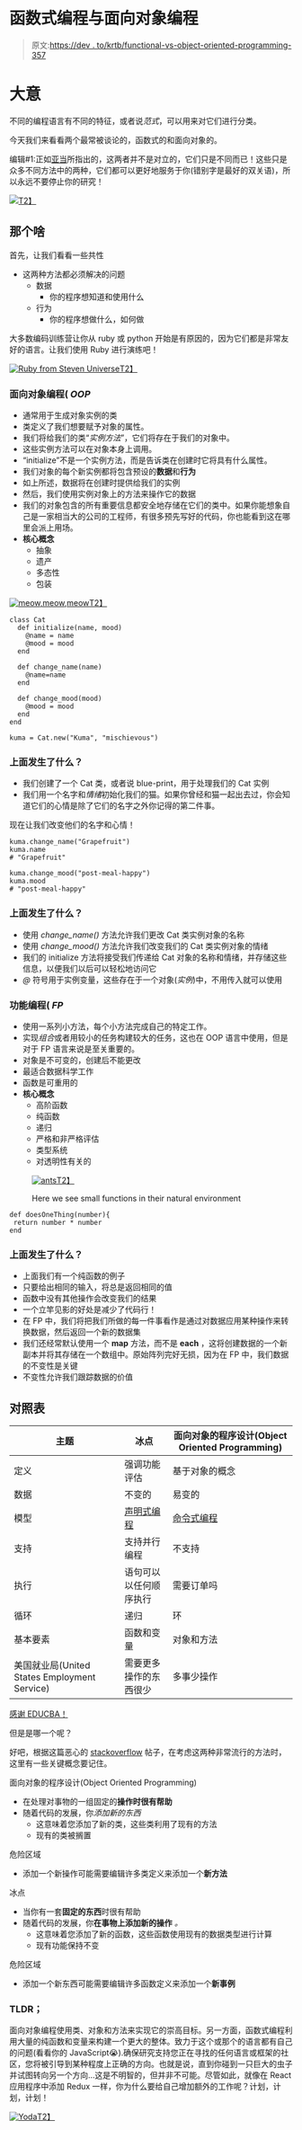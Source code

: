 # 函数式编程与面向对象编程

> 原文:[https://dev . to/krtb/functional-vs-object-oriented-programming-357](https://dev.to/krtb/functional-vs-object-oriented-programming-357)

# [](#the-gist)大意

不同的编程语言有不同的特征，或者说*范式*，可以用来对它们进行分类。

今天我们来看看两个最常被谈论的，函数式的和面向对象的。

编辑#1:正如[亚当](https://dev.to/adam_cyclones)所指出的，这两者并不是对立的，它们只是不同而已！这些只是众多不同方法中的两种，它们都可以更好地服务于你(错别字是最好的双关语)，所以永远不要停止你的研究！

[![](../Images/6c494b4e9bed6844f2ec7b25aa7dcdf9.png)T2】](https://i.giphy.com/media/KKbXQxrDFLLQQ/giphy.gif)

## [](#the-what)那个啥

首先，让我们看看一些共性

*   这两种方法都必须解决的问题
    *   数据
        *   你的程序想知道和使用什么
    *   行为
        *   你的程序想做什么，如何做

大多数编码训练营让你从 ruby 或 python 开始是有原因的，因为它们都是非常友好的语言。让我们使用 Ruby 进行演练吧！

[![Ruby from Steven Universe](../Images/e5e6a798b5a46f10fc835f1275fa818d.png)T2】](https://i.giphy.com/media/85RTAcTGvcTxm/giphy.gif)

### [](#objectoriented-programmingoop)面向对象编程( *OOP*

*   通常用于生成对象实例的类
*   类定义了我们想要赋予对象的属性。
*   我们将给我们的类“*实例方法*”，它们将存在于我们的对象中。
*   这些实例方法可以在对象本身上调用。
*   “initialize”不是一个实例方法，而是告诉类在创建时它将具有什么属性。
*   我们对象的每个新实例都将包含预设的**数据**和**行为**
*   如上所述，数据将在创建时提供给我们的实例
*   然后，我们使用实例对象上的方法来操作它的数据
*   我们的对象包含的所有重要信息都安全地存储在它们的类中。如果你能想象自己是一家相当大的公司的工程师，有很多预先写好的代码，你也能看到这在哪里会派上用场。
*   **核心概念**
    *   抽象
    *   遗产
    *   多态性
    *   包装

[![meow,meow,meow](../Images/913bb1aee3b40f2ba31825fc2a2d5921.png)T2】](https://i.giphy.com/media/3oz8xSqoR27S07xXUs/giphy.gif)

```
class Cat
  def initialize(name, mood)
    @name = name
    @mood = mood
  end

  def change_name(name)
    @name=name
  end

  def change_mood(mood)
    @mood = mood
  end
end 

kuma = Cat.new("Kuma", "mischievous")

```

### [](#what-happened-above)上面发生了什么？

*   我们创建了一个 Cat 类，或者说 blue-print，用于处理我们的 Cat 实例
*   我们用一个名字和*情绪*初始化我们的猫。如果你曾经和猫一起出去过，你会知道它们的心情是除了它们的名字之外你记得的第二件事。

现在让我们改变他们的名字和心情！

```
kuma.change_name("Grapefruit")
kuma.name
# "Grapefruit"

kuma.change_mood("post-meal-happy")
kuma.mood
# "post-meal-happy" 

```

### [](#what-happened-above)上面发生了什么？

*   使用 *change_name()* 方法允许我们更改 Cat 类实例对象的名称
*   使用 *change_mood()* 方法允许我们改变我们的 Cat 类实例对象的情绪
*   我们的 initialize 方法将接受我们传递给 Cat 对象的名称和情绪，并存储这些信息，以便我们以后可以轻松地访问它
*   *@* 符号用于实例变量，这些存在于一个对象(*实例*)中，不用传入就可以使用

### [](#functional-programmingfp)功能编程( *FP*

*   使用一系列小方法，每个小方法完成自己的特定工作。
*   实现*组合*或者用较小的任务构建较大的任务，这也在 OOP 语言中使用，但是对于 FP 语言来说是至关重要的。
*   对象是不可变的，创建后不能更改
*   最适合数据科学工作
*   函数是可重用的
*   **核心概念**
    *   高阶函数
    *   纯函数
    *   递归
    *   严格和非严格评估
    *   类型系统
    *   对透明性有关的

<figure>

[![ants](../Images/f3e560a7c4235256fcac1c5e88dcaa47.png)T2】](https://i.giphy.com/media/yUko4cwc6nkHu/giphy.gif)

<figcaption>Here we see small functions in their natural environment</figcaption>

</figure>

```
def doesOneThing(number){
 return number * number
end

```

### [](#what-happened-above)上面发生了什么？

*   上面我们有一个纯函数的例子
*   只要给出相同的输入，将总是返回相同的值
*   函数中没有其他操作会改变我们的结果
*   一个立竿见影的好处是减少了代码行！
*   在 FP 中，我们将把我们所做的每一件事看作是通过对数据应用某种操作来转换数据，然后返回一个新的数据集
*   我们还经常默认使用一个 **map** 方法，而不是 **each** ，这将创建数据的一个新副本并将其存储在一个数组中。原始阵列完好无损，因为在 FP 中，我们数据的不变性是关键
*   不变性允许我们跟踪数据的价值

## [](#comparison-table)对照表

| 主题 | 冰点 | 面向对象的程序设计(Object Oriented Programming) |
| --- | --- | --- |
| 定义 | 强调功能评估 | 基于对象的概念 |
| 数据 | 不变的 | 易变的 |
| 模型 | [声明式编程](https://en.wikipedia.org/wiki/Declarative_programming) | [命令式编程](https://en.wikipedia.org/wiki/Imperative_programming) |
| 支持 | 支持并行编程 | 不支持 |
| 执行 | 语句可以以任何顺序执行 | 需要订单吗 |
| 循环 | 递归 | 环 |
| 基本要素 | 函数和变量 | 对象和方法 |
| 美国就业局(United States Employment Service) | 需要更多操作的东西很少 | 多事少操作 |

[感谢 EDUCBA！](https://www.educba.com/functional-programming-vs-oop/)

但是是哪一个呢？

好吧，根据这篇恶心的 [stackoverflow](http://stackoverflow.com/questions/2078978/ddg#2079678) 帖子，在考虑这两种非常流行的方法时，这里有一些关键概念要记住。

面向对象的程序设计(Object Oriented Programming)

*   在处理对事物的一组固定的**操作时很有帮助**
*   随着代码的发展，你*添加新的东西*
    *   这意味着您添加了新的类，这些类利用了现有的方法
    *   现有的类被搁置

危险区域

*   添加一个新操作可能需要编辑许多类定义来添加一个**新方法**

冰点

*   当你有一套**固定的东西**时很有帮助
*   随着代码的发展，你**在事物上添加新的操作** *。*
    *   这意味着您添加了新的函数，这些函数使用现有的数据类型进行计算
    *   现有功能保持不变

危险区域

*   添加一个新东西可能需要编辑许多函数定义来添加一个**新事例**

### TLDR；

面向对象编程使用类、对象和方法来实现它的崇高目标。另一方面，函数式编程利用大量的纯函数和变量来构建一个更大的整体。致力于这个或那个的语言都有自己的问题(看看你的 JavaScript😭).确保研究支持您正在寻找的任何语言或框架的社区，您将被引导到某种程度上正确的方向。也就是说，直到你碰到一只巨大的虫子并试图转向另一个方向...这是不明智的，但并非不可能。尽管如此，就像在 React 应用程序中添加 Redux 一样，你为什么要给自己增加额外的工作呢？计划，计划，计划！

[![Yoda](../Images/972702eb4484338bc93da0491c0750f0.png)T2】](https://i.giphy.com/media/d2W7eZX5z62ziqdi/giphy.gif)